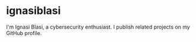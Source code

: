 # ignasiblasi
I'm Ignasi Blasi, a cybersecurity enthusiast. I publish related projects on my GitHub profile.
